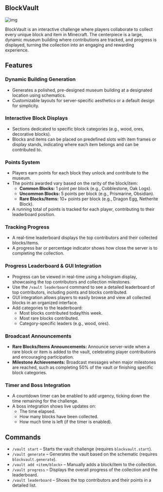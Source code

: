 ## BlockVault

![img](https://i.imgur.com/DPcMoaq.png)

BlockVault is an interactive challenge where players collaborate to collect every unique block and item in Minecraft. The centerpiece is a large, dynamic museum building where contributions are tracked, and progress is displayed, turning the collection into an engaging and rewarding experience.

## Features
### Dynamic Building Generation
* Generates a polished, pre-designed museum building at a designated location using schematics.
* Customizable layouts for server-specific aesthetics or a default design for simplicity.

### Interactive Block Displays
* Sections dedicated to specific block categories (e.g., wood, ores, decorative blocks).
* Blocks and items can be placed on predefined slots with item frames or display stands, indicating where each item belongs and can be contributed to.

### Points System
* Players earn points for each block they unlock and contribute to the museum. 
* The points awarded vary based on the rarity of the block/item:
  * **Common Blocks:** 1 point per block (e.g., Cobblestone, Oak Logs).
  * **Uncommon Blocks:** 5 points per block (e.g., Prismarine, Obsidian). 
  * **Rare Blocks/Items:** 10+ points per block (e.g., Dragon Egg, Netherite Block). 
* A running total of points is tracked for each player, contributing to their leaderboard position.

### Tracking Progress
* A real-time leaderboard displays the top contributors and their collected blocks/items.
* A progress bar or percentage indicator shows how close the server is to completing the collection.

### Progress Leaderboard & GUI Integration
* Progress can be viewed in real-time using a hologram display, showcasing the top contributors and collection milestones.
* Use the `/vault leaderboard` command to see a detailed leaderboard of top contributors, including points and blocks contributed.
* GUI integration allows players to easily browse and view all collected blocks in an organized interface.
* Add categories to the leaderboard:
  * Most blocks contributed today/this week. 
  * Most rare blocks contributed. 
  * Category-specific leaders (e.g., wood, ores).

### Broadcast Announcements
* **Rare Blocks/Items Announcements:** Announce server-wide when a rare block or item is added to the vault, celebrating player contributions and encouraging participation.
* **Milestone Achievements:** Broadcast messages when major milestones are reached, such as completing 50% of the vault or finishing specific block categories.

### Timer and Boss Integration
* A countdown timer can be enabled to add urgency, ticking down the time remaining for the challenge.
* A boss integration shows live updates on:
  * The time elapsed.
  * How many blocks have been collected.
  * How much time is left (if the timer is enabled).

## Commands
* `/vault start` – Starts the vault challenge (requires `blockvault.start`).
* `/vault generate` – Generates the vault based on the schematic (requires `blockvault.generate`).
* `/vault add <item/block>` – Manually adds a block/item to the collection.
* `/vault progress` – Displays the overall progress of the collection and the leaderboard.
* `/vault leaderboard` – Shows the top contributors and their points in a detailed list.